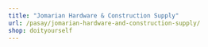 ```yaml
---
title: "Jomarian Hardware & Construction Supply"
url: /pasay/jomarian-hardware-and-construction-supply/
shop: doityourself
---
```

